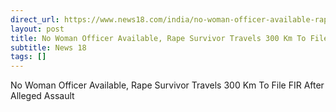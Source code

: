 ```yaml
---
direct_url: https://www.news18.com/india/no-woman-officer-available-rape-survivor-travels-300-km-to-file-fir-after-alleged-assault-9562500.html
layout: post
title: No Woman Officer Available, Rape Survivor Travels 300 Km To File FIR After Alleged Assault
subtitle: News 18
tags: []
---
```


No Woman Officer Available, Rape Survivor Travels 300 Km To File FIR After Alleged Assault
